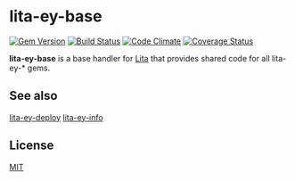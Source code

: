 # lita-ey-base

[![Gem Version](https://badge.fury.io/rb/lita-ey-base.svg)](http://badge.fury.io/rb/lita-ey-base)
[![Build Status](https://travis-ci.org/carlosparamio/lita-ey-base.png?branch=master)](https://travis-ci.org/carlosparamio/lita-ey-base)
[![Code Climate](https://codeclimate.com/github/carlosparamio/lita-ey-base.png)](https://codeclimate.com/github/carlosparamio/lita-ey-base)
[![Coverage Status](https://coveralls.io/repos/carlosparamio/lita-ey-base/badge.png)](https://coveralls.io/r/carlosparamio/lita-ey-base)

**lita-ey-base** is a base handler for [Lita](http://lita.io/) that provides shared code for all lita-ey-* gems.

## See also

[lita-ey-deploy](http://github.com/carlosparamio/lita-ey-deploy)
[lita-ey-info](http://github.com/carlosparamio/lita-ey-info)

## License

[MIT](http://opensource.org/licenses/MIT)
